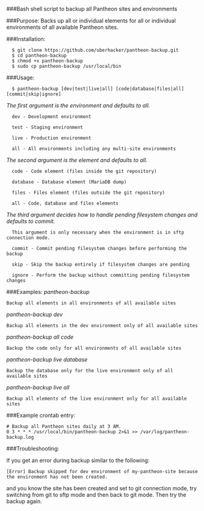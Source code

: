 ###Bash shell script to backup all Pantheon sites and environments

###Purpose:
  Backs up all or individual elements for all or individual environments of all available Pantheon sites.

###Installation:

```
  $ git clone https://github.com/uberhacker/pantheon-backup.git
  $ cd pantheon-backup
  $ chmod +x pantheon-backup
  $ sudo cp pantheon-backup /usr/local/bin
```

###Usage:

```
  $ pantheon-backup [dev|test|live|all] [code|database|files|all] [commit|skip|ignore]
```

  *The first argument is the environment and defaults to all.*

```
  dev - Development environment

  test - Staging environment

  live - Production environment

  all - All environments including any multi-site environments
```

  *The second argument is the element and defaults to all.*

```
  code - Code element (files inside the git repository)

  database - Database element (MariaDB dump)

  files - Files element (files outside the git repository)

  all - Code, database and files elements
```

  *The third argument decides how to handle pending filesystem changes and defaults to commit.*

```
  This argument is only necessary when the environment is in sftp connection mode.

  commit - Commit pending filesystem changes before performing the backup

  skip - Skip the backup entirely if filesystem changes are pending

  ignore - Perform the backup without committing pending filesystem changes
```

###Examples:
  *pantheon-backup*

    Backup all elements in all environments of all available sites

  *pantheon-backup dev*

    Backup all elements in the dev environment only of all available sites

  *pantheon-backup all code*

    Backup the code only for all environments of all available sites

  *pantheon-backup live database*

    Backup the database only for the live environment only of all available sites

  *pantheon-backup live all*

    Backup all elements of the live environment only for all available sites

###Example crontab entry:

```
# Backup all Pantheon sites daily at 3 AM.
0 3 * * * /usr/local/bin/pantheon-backup 2>&1 >> /var/log/pantheon-backup.log
```

###Troubleshooting:

  If you get an error during backup similar to the following:
  ```
  [Error] Backup skipped for dev environment of my-pantheon-site because the environment has not been created.
  ```
  and you know the site has been created and set to git connection mode, try switching from git to sftp mode and then back to git mode.
  Then try the backup again.
